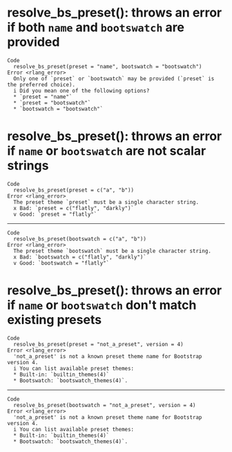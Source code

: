 # resolve_bs_preset(): throws an error if both `name` and `bootswatch` are provided

    Code
      resolve_bs_preset(preset = "name", bootswatch = "bootswatch")
    Error <rlang_error>
      Only one of `preset` or `bootswatch` may be provided (`preset` is the preferred choice).
      i Did you mean one of the following options?
      * `preset = "name"`
      * `preset = "bootswatch"`
      * `bootswatch = "bootswatch"`

# resolve_bs_preset(): throws an error if `name` or `bootswatch` are not scalar strings

    Code
      resolve_bs_preset(preset = c("a", "b"))
    Error <rlang_error>
      The preset theme `preset` must be a single character string.
      x Bad: `preset = c("flatly", "darkly")`
      v Good: `preset = "flatly"`

---

    Code
      resolve_bs_preset(bootswatch = c("a", "b"))
    Error <rlang_error>
      The preset theme `bootswatch` must be a single character string.
      x Bad: `bootswatch = c("flatly", "darkly")`
      v Good: `bootswatch = "flatly"`

# resolve_bs_preset(): throws an error if `name` or `bootswatch` don't match existing presets

    Code
      resolve_bs_preset(preset = "not_a_preset", version = 4)
    Error <rlang_error>
      'not_a_preset' is not a known preset theme name for Bootstrap version 4.
      i You can list available preset themes:
      * Built-in: `builtin_themes(4)`
      * Bootswatch: `bootswatch_themes(4)`.

---

    Code
      resolve_bs_preset(bootswatch = "not_a_preset", version = 4)
    Error <rlang_error>
      'not_a_preset' is not a known preset theme name for Bootstrap version 4.
      i You can list available preset themes:
      * Built-in: `builtin_themes(4)`
      * Bootswatch: `bootswatch_themes(4)`.

